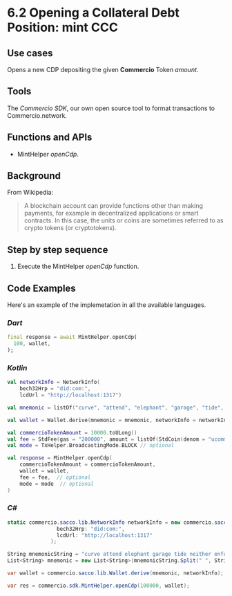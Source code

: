 # 6.2 Opening a Collateral Debt Position: mint CCC

## Use cases

Opens a new CDP depositing the given **Commercio** Token _amount_.

## Tools

The _Commercio SDK_, our own open source tool to format transactions to Commercio.network.

## Functions and APIs

- MintHelper _openCdp_.

## Background

From Wikipedia:
> A blockchain account can provide functions other than making payments, for example in decentralized applications or smart contracts. In this case, the units or coins are sometimes referred to as crypto tokens (or cryptotokens).

## Step by step sequence

1. Execute the MintHelper _openCdp_ function.

## Code Examples

Here's an example of the implemetation in all the available languages.

### _Dart_

```dart
final response = await MintHelper.openCdp(
  100, wallet,
);
```

### _Kotlin_

```kotlin
val networkInfo = NetworkInfo(
    bech32Hrp = "did:com:",
    lcdUrl = "http://localhost:1317")

val mnemonic = listOf("curve", "attend", "elephant", "garage", "tide", "neither", "enforce", "auction", "dumb", "brief", "divert", "creek", "palm", "equip", "festival", "spice", "race", "message", "domain", "seed", "ship", "hunt", "mercy", "mail")

val wallet = Wallet.derive(mnemonic = mnemonic, networkInfo = networkInfo)

val commercioTokenAmount = 10000.toULong()
val fee = StdFee(gas = "200000", amount = listOf(StdCoin(denom = "ucommercio", amount = "10000")))// optional
val mode = TxHelper.BroadcastingMode.BLOCK // optional

val response = MintHelper.openCdp(
    commercioTokenAmount = commercioTokenAmount, 
    wallet = wallet, 
    fee = fee,  // optional
    mode = mode  // optional
)
```

### _C#_

```csharp
static commercio.sacco.lib.NetworkInfo networkInfo = new commercio.sacco.lib.NetworkInfo(
                bech32Hrp: "did:com:",
                lcdUrl: "http://localhost:1317"
              );

String mnemonicString = "curve attend elephant garage tide neither enforce auction dumb brief divert creek palm equip festival spice race message domain seed ship hunt mercy mail";
List<String> mnemonic = new List<String>(mnemonicString.Split(" ", StringSplitOptions.RemoveEmptyEntries));

var wallet = commercio.sacco.lib.Wallet.derive(mnemonic, networkInfo);

var res = commercio.sdk.MintHelper.openCdp(100000, wallet);
```
